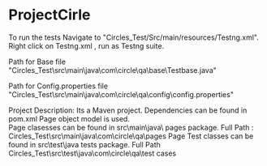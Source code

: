 # ProjectCirle
To run the tests Navigate to "Circles_Test/Src/main/resources/Testng.xml". Right click on Testng.xml , run as Testng suite.

Path for Base file "Circles_Test\src\main\java\com\circle\qa\base\Testbase.java"

Path for Config.properties file "Circles_Test\src\main\java\com\circle\qa\config\config.properties"

Project Description:
Its a Maven project. Dependencies can be found in pom.xml
Page object model is used.  
Page clasesses can be found in  src\main\java\  pages package.  Full Path : Circles_Test\src\main\java\com\circle\qa\pages
Page Test classes can be found in src\test\java  tests package. Full Path Circles_Test\src\test\java\com\circle\qa\test cases
